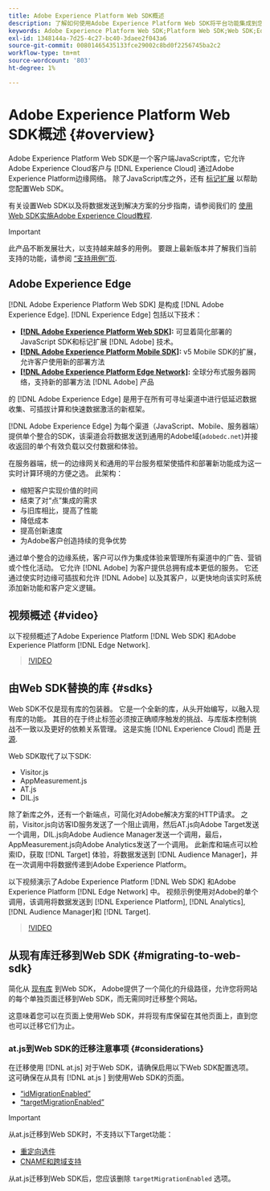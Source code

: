 ```yaml
---
title: Adobe Experience Platform Web SDK概述
description: 了解如何使用Adobe Experience Platform Web SDK将平台功能集成到您的网站中。
keywords: Adobe Experience Platform Web SDK;Platform Web SDK;Web SDK;Edge;Visitor.js;AppMeasurement.js;AT.js;Web.js;Web SDK;Web SDK;Launch；启动
exl-id: 1348144a-7d25-4c27-bc40-3daee2f043a6
source-git-commit: 00801465435133fce29002c8bd0f2256745ba2c2
workflow-type: tm+mt
source-wordcount: '803'
ht-degree: 1%

---
```


# Adobe Experience Platform Web SDK概述 {#overview}

Adobe Experience Platform Web SDK是一个客户端JavaScript库，它允许Adobe Experience Cloud客户与 [!DNL Experience Cloud] 通过Adobe Experience Platform边缘网络。 除了JavaScript库之外，还有 [标记扩展](./extension/web-sdk-extension-configuration.md) 以帮助您配置Web SDK。

有关设置Web SDK以及将数据发送到解决方案的分步指南，请参阅我们的 [使用Web SDK实施Adobe Experience Cloud教程](https://experienceleague.adobe.com/docs/platform-learn/implement-web-sdk/overview.html?lang=en).

>[!IMPORTANT]
>
>此产品不断发展壮大，以支持越来越多的用例。 要跟上最新版本并了解我们当前支持的功能，请参阅 [“支持用例”页](https://github.com/orgs/adobe/projects/18/views/1).

## Adobe Experience Edge

[!DNL Adobe Experience Platform Web SDK] 是构成 [!DNL Adobe Experience Edge]. [!DNL Experience Edge] 包括以下技术：

* **[[!DNL Adobe Experience Platform Web SDK]](#overview):** 可显着简化部署的JavaScript SDK和标记扩展 [!DNL Adobe] 技术。
* **[[!DNL Adobe Experience Platform Mobile SDK]](https://aep-sdks.gitbook.io/docs/getting-started/overview):** v5 Mobile SDK的扩展，允许客户使用新的部署方法
* **[[!DNL Adobe Experience Platform Edge Network]](../server-api/overview.md):** 全球分布式服务器网络，支持新的部署方法 [!DNL Adobe] 产品

的 [!DNL Adobe Experience Edge] 是用于在所有可寻址渠道中进行低延迟数据收集、可插拔计算和快速数据激活的新框架。

[!DNL Adobe Experience Edge] 为每个渠道（JavaScript、Mobile、服务器端）提供单个整合的SDK，该渠道会将数据发送到通用的Adobe域(`adobedc.net`)并接收返回的单个有效负载以交付数据和体验。

在服务器端，统一的边缘网关和通用的平台服务框架使插件和部署新功能成为这一实时计算环境的方便之选。  此架构：

* 缩短客户实现价值的时间
* 结束了对“点”集成的需求
* 与旧库相比，提高了性能
* 降低成本
* 提高创新速度
* 为Adobe客户创造持续的竞争优势

通过单个整合的边缘系统，客户可以作为集成体验来管理所有渠道中的广告、营销或个性化活动。 它允许 [!DNL Adobe] 为客户提供总拥有成本更低的服务。  它还通过使实时边缘可插拔和允许 [!DNL Adobe] 以及其客户，以更快地向该实时系统添加新功能和客户定义逻辑。

## 视频概述 {#video}

以下视频概述了Adobe Experience Platform [!DNL Web SDK] 和Adobe Experience Platform [!DNL Edge Network].

>[!VIDEO](https://video.tv.adobe.com/v/34141?quality=12&learn=on)

## 由Web SDK替换的库 {#sdks}

Web SDK不仅是现有库的包装器。 它是一个全新的库，从头开始编写，以融入现有库的功能。 其目的在于终止标签必须按正确顺序触发的挑战、与库版本控制挑战不一致以及更好的依赖关系管理。 这是实施 [!DNL Experience Cloud] 而是 [开源](https://github.com/adobe/alloy).

Web SDK取代了以下SDK:

* Visitor.js
* AppMeasurement.js
* AT.js
* DIL.js

除了新库之外，还有一个新端点，可简化对Adobe解决方案的HTTP请求。 之前，Visitor.js向访客ID服务发送了一个阻止调用，然后AT.js向Adobe Target发送一个调用，DIL.js向Adobe Audience Manager发送一个调用，最后，AppMeasurement.js向Adobe Analytics发送了一个调用。 此新库和端点可以检索ID，获取 [!DNL Target] 体验，将数据发送到 [!DNL Audience Manager]，并在一次调用中将数据传递到Adobe Experience Platform。

以下视频演示了Adobe Experience Platform [!DNL Web SDK] 和Adobe Experience Platform [!DNL Edge Network] 中。 视频示例使用对Adobe的单个调用，该调用将数据发送到 [!DNL Experience Platform], [!DNL Analytics], [!DNL Audience Manager]和 [!DNL Target].

>[!VIDEO](https://video.tv.adobe.com/v/34148)

## 从现有库迁移到Web SDK {#migrating-to-web-sdk}

简化从 [现有库](#sdks) 到Web SDK， Adobe提供了一个简化的升级路径，允许您将网站的每个单独页面迁移到Web SDK，而无需同时迁移整个网站。

这意味着您可以在页面上使用Web SDK，并将现有库保留在其他页面上，直到您也可以迁移它们为止。

### at.js到Web SDK的迁移注意事项 {#considerations}

在迁移使用 [!DNL at.js] 对于Web SDK，请确保启用以下Web SDK配置选项。 这可确保在从具有 [!DNL at.js ] 到使用Web SDK的页面。

* [“idMigrationEnabled”](fundamentals/configuring-the-sdk.md#id-migration-enabled)
* [“targetMigrationEnabled”](fundamentals/configuring-the-sdk.md#targetMigrationEnabled)


>[!IMPORTANT]
>
>从at.js迁移到Web SDK时，不支持以下Target功能：
> * [重定向选件](https://experienceleague.adobe.com/docs/target/using/experiences/offers/offer-redirect.html?lang=en)
> * [CNAME和跨域支持](https://developer.adobe.com/target/implement/client-side/atjs/atjs-cookies/?lang=en)


从at.js迁移到Web SDK后，您应该删除 `targetMigrationEnabled` 选项。



